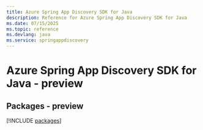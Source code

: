 ```yaml
---
title: Azure Spring App Discovery SDK for Java
description: Reference for Azure Spring App Discovery SDK for Java
ms.date: 07/15/2025
ms.topic: reference
ms.devlang: java
ms.service: springappdiscovery
---
```

# Azure Spring App Discovery SDK for Java - preview
## Packages - preview
[!INCLUDE [packages](spring-app-discovery-index.md)]